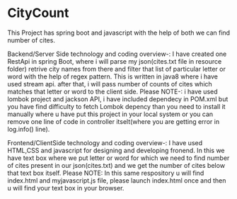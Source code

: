 # CityCount
This Project has spring boot and javascript with the help of both we can find number of cites.

Backend/Server Side technology and coding overview-:
I have created one RestApi in spring Boot, where i will parse my json(cites.txt file in resource folder) retrive city names from there and filter that list of particular letter or word with the help of regex pattern. This is written in java8 where i have used stream api.
after that, i will pass number of counts of cites which matches that letter or word to the client side.
Please NOTE-: i have used lombok project and jackson API, i have included dependecy in POM.xml but you have find difficulty to fetch Lombok depency than you need to 
install it manually where u have put this project in your local system or you can remove one line of code in controller itselt(where you are getting error in log.info() line).

Frontend/ClientSide technology and coding overview-:
I have used HTML,CSS and javascript for designing and developing fronend. In this we have text box where we put letter or word for which we need to find number of cites present in our json(cites.txt) and we get the number of cites below that text box itself.
Please NOTE: In this same respository u will find index.html and myjavascript.js file, please launch index.html once and then u will find your text box in your browser.
